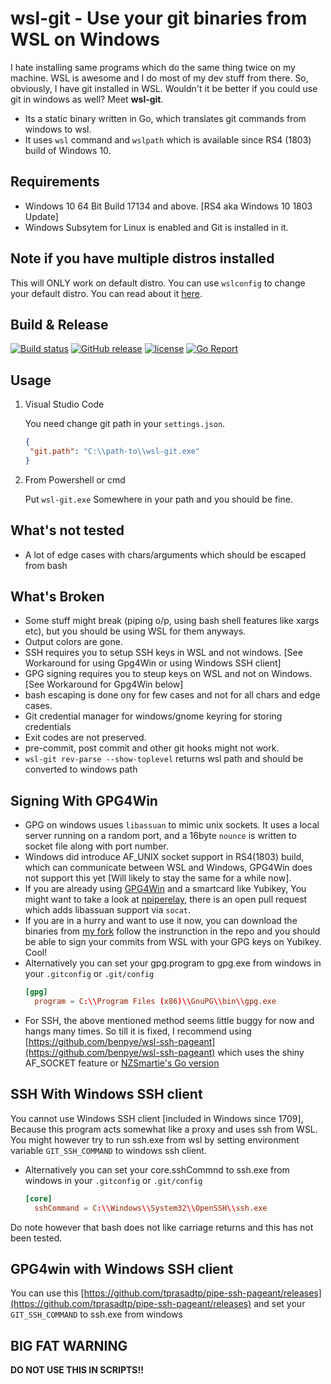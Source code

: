 # wsl-git - Use your git binaries from WSL on Windows
I hate installing same programs which do the same thing twice on my machine. WSL is awesome and I do most of my dev stuff from there. So, obviously, I have git installed in WSL. Wouldn't it be better if you could use git in windows as well? Meet **wsl-git**.
- Its a static binary written in Go, which translates git commands from windows to wsl.
- It uses `wsl` command and `wslpath` which is available since RS4 (1803) build of Windows 10.

## Requirements
- Windows 10 64 Bit Build 17134 and above. [RS4 aka Windows 10 1803 Update]
- Windows Subsytem for Linux is enabled and Git is installed in it.

## Note if you have multiple distros installed
This will ONLY work on default distro. You can use `wslconfig` to change your default distro. You can read about it [here](https://blogs.msdn.microsoft.com/commandline/2017/11/28/a-guide-to-invoking-wsl/).

## Build & Release
[![Build status](https://ci.appveyor.com/api/projects/status/wrmmano1tc21fmcb?svg=true)](https://ci.appveyor.com/project/tprasadtp/wsl-git)
[![GitHub release](https://img.shields.io/github/release/tprasadtp/wsl-git.svg)](https://github.com/tprasadtp/wsl-git/releases)
[![license](https://img.shields.io/github/license/tprasadtp/wsl-git.svg)](https://github.com/tprasadtp/wsl-git/releases/LICENSE)
[![Go Report](https://goreportcard.com/badge/github.com/tprasadtp/wsl-git)](https://goreportcard.com/report/github.com/tprasadtp/wsl-git)


## Usage

1. Visual Studio Code

   You need change git path in your `settings.json`.
   ```json
   {
    "git.path": "C:\\path-to\\wsl-git.exe"
   }
   ```
2. From Powershell or cmd

    Put `wsl-git.exe` Somewhere in your path and you should be fine.

## What's not tested
- A lot of edge cases with chars/arguments which should be escaped from bash

## What's Broken
- Some stuff might break (piping o/p, using bash shell features like xargs etc), but you should be using WSL for them anyways.
- Output colors are gone.
- SSH requires you to setup SSH keys in WSL and not windows. [See Workaround for using Gpg4Win or using Windows SSH client]
- GPG signing requires you to steup keys on WSL and not on Windows. [See Workaround for Gpg4Win below]
- bash escaping is done ony for few cases and not for all chars and edge cases.
- Git credential manager for windows/gnome keyring for storing credentials
- Exit codes are not preserved.
- pre-commit, post commit and other git hooks might not work.
- `wsl-git rev-parse --show-toplevel` returns wsl path and should be converted to windows path

## Signing With GPG4Win

- GPG on windows usues `libassuan`  to mimic unix sockets. It uses a local server running on a random port, and a 16byte `nounce` is written to socket file along with port number.
- Windows did introduce AF_UNIX socket support in RS4(1803) build, which can communicate between WSL and Windows, GPG4Win does not support this yet [Will likely to stay the same for a while now].
- If you are already using [GPG4Win](https://gpg4win.org) and a smartcard like Yubikey, You might want to take a look at [npiperelay](https://github.com/jstarks/npiperelay), there is an open pull request which adds libassuan support via `socat`.
- If you are in a hurry and want to use it now, you can download the binaries from [my fork](https://github.com/tprasadtp/npiperelay/releases/tag/1.0.master.35) follow the instrunction in the repo and you should be able to sign your commits from WSL with your GPG keys on Yubikey. Cool!
- Alternatively you can set your gpg.program to gpg.exe from windows in your `.gitconfig` or `.git/config`
  ```toml
  [gpg]
    program = C:\\Program Files (x86)\\GnuPG\\bin\\gpg.exe
  ```
- For SSH, the above mentioned method seems little buggy for now and hangs many times. So till it is fixed, I recommend using [https://github.com/benpye/wsl-ssh-pageant](https://github.com/benpye/wsl-ssh-pageant) which uses the shiny AF_SOCKET feature or  [NZSmartie's Go version](https://github.com/NZSmartie/wsl-ssh-pageant)

## SSH With Windows SSH client
You cannot use Windows SSH client [included in Windows since 1709], Because this program acts somewhat like a proxy and uses ssh from WSL. You might however try to run ssh.exe from wsl by setting environment variable `GIT_SSH_COMMAND` to windows ssh client.
- Alternatively you can set your core.sshCommnd to ssh.exe from windows in your `.gitconfig` or `.git/config`
  ```toml
  [core]
    sshCommand = C:\\Windows\\System32\\OpenSSH\\ssh.exe
  ```

Do note however that bash does not like carriage returns and this has not been tested.

## GPG4win with Windows SSH client
You can use this [https://github.com/tprasadtp/pipe-ssh-pageant/releases](https://github.com/tprasadtp/pipe-ssh-pageant/releases) and set your `GIT_SSH_COMMAND` to ssh.exe from windows

## BIG FAT WARNING
**DO NOT USE THIS IN SCRIPTS!!**
